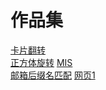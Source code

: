 # 作品集
[卡片翻转](https://innux.github.io/samples/%E6%95%88%E6%9E%9Cdemo/%E5%8D%A1%E7%89%87%E7%BF%BB%E8%BD%AC.html)\
[正方体旋转](https://innux.github.io/samples/%E6%95%88%E6%9E%9Cdemo/%E6%AD%A3%E6%96%B9%E4%BD%93%E6%97%8B%E8%BD%AC.html)
[MIS](https://innux.github.io/samples/MIS/index.html)\
[邮箱后缀名匹配](https://innux.github.io/practice/ife2018/28_30/email.html)
[网页1](https://innux.github.io/samples/%E7%BD%91%E9%A1%B51/index.html)

